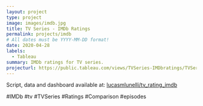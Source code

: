 ```yaml
---
layout: project
type: project
image: images/imdb.jpg
title: TV Series - IMDb Ratings
permalink: projects/imdb
# All dates must be YYYY-MM-DD format!
date: 2020-04-28
labels:
  - Tableau
summary: IMDb ratings for TV series. 
projecturl: https://public.tableau.com/views/TVSeries-IMDbratings/TVSeriesIMDBratings?:embed=y&:showVizHome=no&:showTabs=y&:display_count=y&:display_static_image=y#1
---
```


Script, data and dashboard available at: <a href="https://github.com/lucasmlunelli/tv_rating_imdb"><i class="large github icon"></i>lucasmlunelli/tv_rating_imdb</a>

#IMDb #tv #TVSeries #Ratings #Comparison #episodes